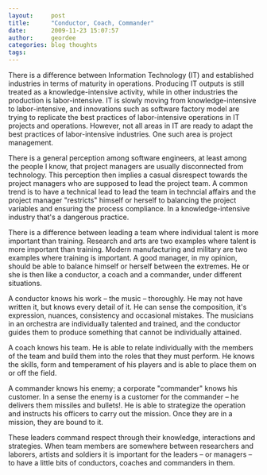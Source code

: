 ```yaml
---
layout:     post
title:      "Conductor, Coach, Commander"
date:       2009-11-23 15:07:57
author:     geordee
categories: blog thoughts
tags:
---
```


There is a difference between Information Technology (IT) and established industries in terms of maturity in operations. Producing IT outputs is still treated as a knowledge-intensive activity, while in other industries the production is labor-intensive. IT is slowly moving from knowledge-intensive to labor-intensive, and innovations such as software factory model are trying to replicate the best practices of labor-intensive operations in IT projects and operations. However, not all areas in IT are ready to adapt the best practices of labor-intensive industries. One such area is project management.

There is a general perception among software engineers, at least among the people I know, that project managers are usually disconnected from technology. This perception then implies a casual disrespect towards the project managers who are supposed to lead the project team. A common trend is to have a technical lead to lead the team in techncial affairs and the project manager "restricts" himself or herself to balancing the project variables and ensuring the process compliance. In a knowledge-intensive industry that's a dangerous practice.

There is a difference between leading a team where individual talent is more important than training. Research and arts are two examples where talent is more important than training. Modern manufacturing and military are two examples where training is important. A good manager, in my opinion, should be able to balance himself or herself between the extremes. He or she is then like a conductor, a coach and a commander, under different situations.

A conductor knows his work – the music – thoroughly. He may not have written it, but knows every detail of it. He can sense the composition, it's expression, nuances, consistency and occasional mistakes. The musicians in an orchestra are individually talented and trained, and the conductor guides them to produce something that cannot be individually attained.

A coach knows his team. He is able to relate individually with the members of the team and build them into the roles that they must perform. He knows the skills, form and temperament of his players and is able to place them on or off the field.

A commander knows his enemy; a corporate "commander" knows his customer. In a sense the enemy is a customer for the commander – he delivers them missiles and bullets!. He is able to strategize the operation and instructs his officers to carry out the mission. Once they are in a mission, they are bound to it.

These leaders command respect through their knowledge, interactions and strategies. When team members are somewhere between researchers and laborers, artists and soldiers it is important for the leaders – or managers – to have a little bits of conductors, coaches and commanders in them.
